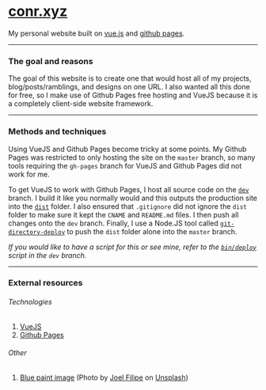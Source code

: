 # [conr.xyz](https://www.conr.xyz)
My personal website built on [vue.js](#technologies) and [github pages](#technologies).

___

### The goal and reasons
The goal of this website is to create one that would host all of my projects, blog/posts/ramblings, and designs on one URL.
I also wanted all this done for free, so I make use of Github Pages free hosting and VueJS because it is a completely client-side website framework.

___

### Methods and techniques
Using VueJS and Github Pages become tricky at some points. My Github Pages was restricted to only hosting the site on the `master` branch, so many tools requiring the `gh-pages` branch for VueJS and Github Pages did not work for me.

To get VueJS to work with Github Pages, I host all source code on the [`dev`](https://github.com/ConnerFrancis/connerfrancis.github.io/tree/dev) branch. I build it like you normally would and this outputs the production site into the [`dist`](https://github.com/ConnerFrancis/connerfrancis.github.io/tree/dev/dist) folder. I also ensured that `.gitignore` did not ignore the `dist` folder to make sure it kept the `CNAME` and `README.md` files. I then push all changes onto the `dev` branch. Finally, I use a Node.JS tool called [`git-directory-deploy`](https://github.com/X1011/git-directory-deploy) to push the `dist` folder alone into the `master` branch.

*If you would like to have a script for this or see mine, refer to the [`bin/deploy`](https://github.com/ConnerFrancis/connerfrancis.github.io/blob/dev/bin/deploy) script in the `dev` branch.*

___

### External resources
###### Technologies
1. [VueJS](https://vuejs.org/)
2. [Github Pages](https://pages.github.com/)

###### Other
1. [Blue paint image](https://unsplash.com/photos/U49iMsUsBd8) (Photo by [Joel Filipe](https://unsplash.com/@joelfilip) on [Unsplash](https://unsplash.com/))
